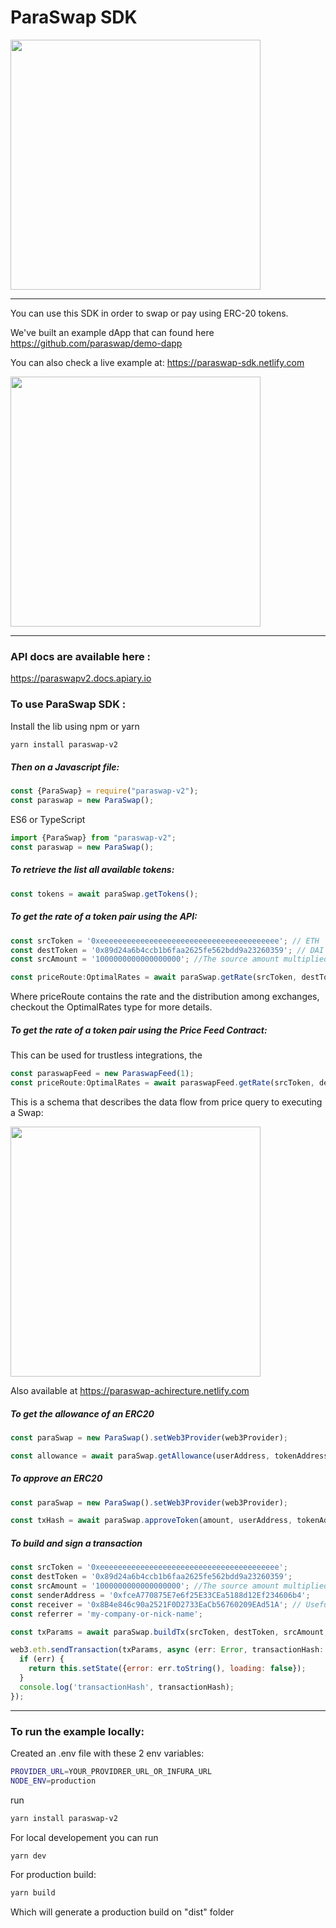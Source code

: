 # ParaSwap SDK

<img src="https://paraswap-achirecture.netlify.com/logo.png" width="400px" >

---

You can use this SDK in order to swap or pay using ERC-20 tokens.

We've built an example dApp that can found here https://github.com/paraswap/demo-dapp

You can also check a live example at: https://paraswap-sdk.netlify.com

<img src="https://paraswap-achirecture.netlify.com/sdk-example.gif" width="400px" >

---

### API docs are available here :

https://paraswapv2.docs.apiary.io

### To use ParaSwap SDK :

Install the lib using npm or yarn

```bash
yarn install paraswap-v2
```

##### Then on a Javascript file:

```javascript
const {ParaSwap} = require("paraswap-v2");
const paraswap = new ParaSwap();
```
ES6 or TypeScript

```typescript
import {ParaSwap} from "paraswap-v2";
const paraswap = new ParaSwap();
```


##### To retrieve the list all available tokens:

```javascript
const tokens = await paraSwap.getTokens();
```

##### To get the rate of a token pair using the API:

```javascript
const srcToken = '0xeeeeeeeeeeeeeeeeeeeeeeeeeeeeeeeeeeeeeeee'; // ETH
const destToken = '0x89d24a6b4ccb1b6faa2625fe562bdd9a23260359'; // DAI
const srcAmount = '1000000000000000000'; //The source amount multiplied by its decimals: 10 ** 18 here

const priceRoute:OptimalRates = await paraSwap.getRate(srcToken, destToken, srcAmount);
```
Where priceRoute contains the rate and the distribution among exchanges, checkout the OptimalRates type for more details.

##### To get the rate of a token pair using the Price Feed Contract:
This can be used for trustless integrations, the 
```javascript
const paraswapFeed = new ParaswapFeed(1);
const priceRoute:OptimalRates = await paraswapFeed.getRate(srcToken, destToken, srcAmount);

```
This is a schema that describes the data flow from price query to executing a Swap:

<img src="https://paraswap-achirecture.netlify.com/ParaSwapDeveloper.png" width="400px" >

Also available at https://paraswap-achirecture.netlify.com
  
##### To get the allowance of an ERC20 
```javascript
const paraSwap = new ParaSwap().setWeb3Provider(web3Provider);

const allowance = await paraSwap.getAllowance(userAddress, tokenAddress);
```

##### To approve an ERC20 
```javascript
const paraSwap = new ParaSwap().setWeb3Provider(web3Provider);

const txHash = await paraSwap.approveToken(amount, userAddress, tokenAddress);
```

##### To build and sign a transaction

```javascript
const srcToken = '0xeeeeeeeeeeeeeeeeeeeeeeeeeeeeeeeeeeeeeeee';
const destToken = '0x89d24a6b4ccb1b6faa2625fe562bdd9a23260359';
const srcAmount = '1000000000000000000'; //The source amount multiplied by its decimals
const senderAddress = '0xfceA770875E7e6f25E33CEa5188d12Ef234606b4';
const receiver = '0x8B4e846c90a2521F0D2733EaCb56760209EAd51A'; // Useful in case of swap and transfer 
const referrer = 'my-company-or-nick-name';

const txParams = await paraSwap.buildTx(srcToken, destToken, srcAmount, destAmount, priceRoute, senderAddress, referrer, receiver);

web3.eth.sendTransaction(txParams, async (err: Error, transactionHash: string) => {
  if (err) {
    return this.setState({error: err.toString(), loading: false});
  }
  console.log('transactionHash', transactionHash);
});
```

---

### To run the example locally:

Created an .env file with these 2 env variables:
```bash
PROVIDER_URL=YOUR_PROVIDRER_URL_OR_INFURA_URL
NODE_ENV=production
```

run 

```bash
yarn install paraswap-v2
```

For local developement you can run
```bash
yarn dev
```

For production build:

```bash
yarn build
```

Which will generate a production build on "dist" folder 
